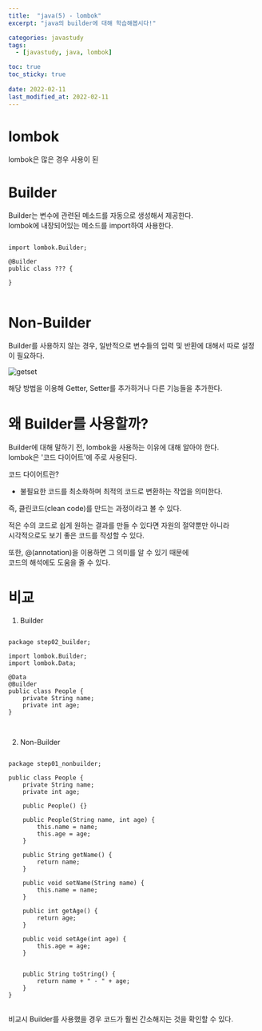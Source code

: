 ```yaml
---
title:  "java(5) - lombok"
excerpt: "java의 builder에 대해 학습해봅시다!"

categories: javastudy
tags:
  - [javastudy, java, lombok]

toc: true
toc_sticky: true
 
date: 2022-02-11
last_modified_at: 2022-02-11
---
```

# lombok  
  
lombok은 많은 경우 사용이 된

# Builder
  
Builder는 변수에 관련된 메소드를 자동으로 생성해서 제공한다.  
lombok에 내장되어있는 메소드를 import하여 사용한다.    
<pre>
<code>
import lombok.Builder;

@Builder
public class ??? {

}
</code>
</pre>

# Non-Builder
  
Builder를 사용하지 않는 경우, 일반적으로 변수들의 입력 및 반환에 대해서 따로 설정이 필요하다. 
  
![getset](https://user-images.githubusercontent.com/59858894/153604679-7b78add0-5a10-48f7-b6b4-15d9d8308f04.png)  
  
해당 방법을 이용해 Getter, Setter를 추가하거나 다른 기능들을 추가한다.  
  
# 왜 Builder를 사용할까?
  
Builder에 대해 말하기 전, lombok을 사용하는 이유에 대해 알아야 한다.  
lombok은 '코드 다이어트'에 주로 사용된다.  

코드 다이어트란?  
 - 불필요한 코드를 최소화하며 최적의 코드로 변환하는 작업을 의미한다.  
  
즉, 클린코드(clean code)를 만드는 과정이라고 볼 수 있다.  
  
적은 수의 코드로 쉽게 원하는 결과를 만들 수 있다면 자원의 절약뿐만 아니라  
시각적으로도 보기 좋은 코드를 작성할 수 있다.  
  
또한, @(annotation)을 이용하면 그 의미를 알 수 있기 때문에  
코드의 해석에도 도움을 줄 수 있다.  
  
# 비교  
  
1. Builder
<pre>
<code>
package step02_builder;

import lombok.Builder;
import lombok.Data;

@Data
@Builder
public class People {
	private String name;
	private int age;
}

</code>
</pre>

2. Non-Builder
<pre>
<code>
package step01_nonbuilder;

public class People {
	private String name;
	private int age;

	public People() {}

	public People(String name, int age) {
		this.name = name;
		this.age = age;
	}
	
	public String getName() {
		return name;
	}

	public void setName(String name) {
		this.name = name;
	}

	public int getAge() {
		return age;
	}

	public void setAge(int age) {
		this.age = age;
	}


	public String toString() {
		return name + " - " + age; 
	}
}
</code>
</pre>
  
  비교시 Builder를 사용했을 경우 코드가 훨씬 간소해지는 것을 확인할 수 있다.
